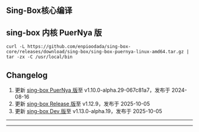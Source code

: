 ## Sing-Box核心编译

## sing-box 内核 PuerNya 版

```
curl -L https://github.com/enpioodada/sing-box-core/releases/download/sing-box/sing-box-puernya-linux-amd64.tar.gz | tar -zx -C /usr/local/bin
```

## Changelog <br/>

1. 更新 [sing-box PuerNya 版](https://github.com/PuerNya/sing-box/tree/building)至 v1.10.0-alpha.29-067c81a7，发布于 2024-08-16 <br/>
2. 更新 [sing-box Release 版](https://github.com/SagerNet/sing-box/tree/main)至 v1.12.9，发布于 2025-10-05 <br/>
3. 更新 [sing-box Dev 版](https://github.com/SagerNet/sing-box/tree/dev)至 v1.13.0-alpha.19，发布于 2025-10-05

---



---

